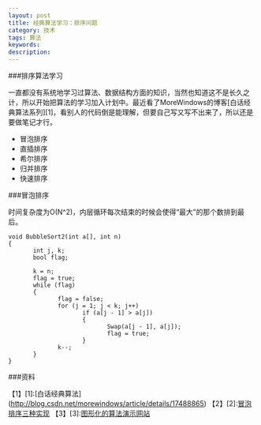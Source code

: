 ```yaml
---
layout: post
title: 经典算法学习：排序问题
category: 技术
tags: 算法
keywords: 
description: 
---
```


###排序算法学习


一直都没有系统地学习过算法、数据结构方面的知识，当然也知道这不是长久之计，所以开始把算法的学习加入计划中。最近看了MoreWindows的博客[白话经典算法系列][1]，看别人的代码倒是能理解，但要自己写又写不出来了，所以还是要做笔记才行。


- 冒泡排序
- 直插排序
- 希尔排序
- 归并排序
- 快速排序

###冒泡排序

时间复杂度为O(N^2)，内层循环每次结束的时候会使得“最大”的那个数排到最后。

```//冒泡排序2  
void BubbleSort2(int a[], int n)  
{  
       int j, k;  
       bool flag;  
  
       k = n;  
       flag = true;  
       while (flag)  
       {  
              flag = false;  
              for (j = 1; j < k; j++)  
                     if (a[j - 1] > a[j])  
                     {  
                            Swap(a[j - 1], a[j]);  
                            flag = true;  
                     }  
              k--;  
       }  
}  
```
###资料

【1】[1]:[白话经典算法] (http://blog.csdn.net/morewindows/article/details/17488865)
【2】[2]:[冒泡排序三种实现](http://blog.csdn.net/morewindows/article/details/6657829)
【3】[3]:[图形化的算法演示网站](http://zh.visualgo.net/)
